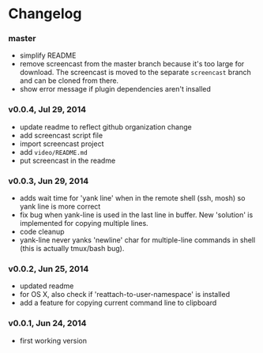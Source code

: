 # Changelog

### master
- simplify README
- remove screencast from the master branch because it's too large for download.
  The screencast is moved to the separate `screencast` branch and can be cloned
  from there.
- show error message if plugin dependencies aren't insalled

### v0.0.4, Jul 29, 2014
- update readme to reflect github organization change
- add screencast script file
- import screencast project
- add `video/README.md`
- put screencast in the readme

### v0.0.3, Jun 29, 2014

- adds wait time for 'yank line' when in the remote shell (ssh, mosh) so yank
  line is more correct
- fix bug when yank-line is used in the last line in buffer. New 'solution' is
  implemented for copying multiple lines.
- code cleanup
- yank-line never yanks 'newline' char for multiple-line commands in shell (this
  is actually tmux/bash bug).

### v0.0.2, Jun 25, 2014

- updated readme
- for OS X, also check if 'reattach-to-user-namespace' is installed
- add a feature for copying current command line to clipboard

### v0.0.1, Jun 24, 2014

- first working version
